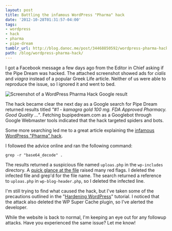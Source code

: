 ```yaml
---
layout: post
title: Battling the infamous WordPress "Pharma" hack
date: '2012-10-28T01:31:57-04:00'
tags:
- wordpress
- hack
- pharma
- pipe-dream
tumblr_url: http://blog.danoc.me/post/34468850592/wordpress-pharma-hack
path: /blog/wordpress-pharma-hack/
---
```


I got a Facebook message a few days ago from the Editor in Chief asking if the Pipe Dream was hacked. The attached screenshot showed ads for _cialis_ and _viagra_ instead of a popular Greek Life article. Neither of us were able to reproduce the issue, so I ignored it and went to bed.

![Screenshot of a WordPress Pharma Hack Google result](/img/posts/pharma-hack-google-result.png)


The hack became clear the next day as a Google search for Pipe Dream returned results titled _"#1 - kamagra gold 100 mg. FDA Approved Pharmacy. Good Quality …"_. Fetching bupipedream.com as a Googlebot through Google Webmaster tools indicated that the hack targeted spiders and bots.

Some more searching led me to a great article explaining the [infamous WordPress "Pharma" hack](http://blog.sucuri.net/2010/07/understanding-and-cleaning-the-pharma-hack-on-wordpress.html).

I followed the advice online and ran the following command:

    grep -r "base64_decode" .

The results returned a suspicious file named `uploas.php` in the `wp-includes` directory. A [quick glance at the file](http://p.linode.com/7148) raised many red flags. I deleted the infected file and grep'd for the file name. The search returned a reference to `uploas.php` in `wp-blog-header.php`, so I deleted the infected line.

I'm still trying to find what caused the hack, but I've taken some of the precautions outlined in the "[Hardening WordPress](http://codex.wordpress.org/Hardening_WordPress)" tutorial. I noticed that the attack also deleted the WP Super Cache plugin, so I've alerted the developer.

While the website is back to normal, I'm keeping an eye out for any followup attacks. Have you experienced the same issue? Let me know!
